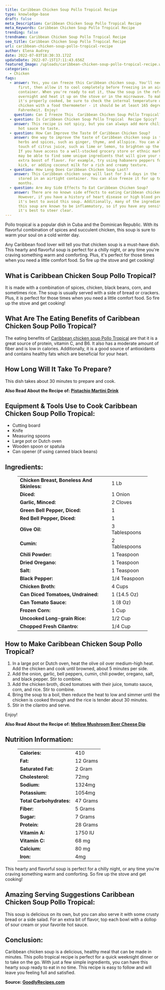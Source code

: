 ```yaml
---
title: Caribbean Chicken Soup Pollo Tropical Recipe
type: knowledge-base
draft: false
meta_Description: Caribbean Chicken Soup Pollo Tropical Recipe
meta_Keywords: Caribbean Chicken Soup Pollo Tropical Recipe
trending: false
trendname: Caribbean Chicken Soup Pollo Tropical Recipe
seo_title: Caribbean Chicken Soup Pollo Tropical Recipe
url: caribbean-chicken-soup-pollo-tropical-recipe
author: Elena Audrey
date: 2022-07-03T18:30:33.172Z
updateDate: 2022-07-15T17:11:43.656Z
featured_Image: /uploads/caribbean-chicken-soup-pollo-tropical-recipe.webp
categories:
  - Chicken
faqs:
  - answer: Yes, you can freeze this Caribbean chicken soup. You'll need to cook it
      first, then allow it to cool completely before freezing in an airtight
      container. When you're ready to eat it, thaw the soup in the refrigerator
      overnight and heat it up on the stove or in the microwave. To make sure
      it's properly cooked, be sure to check the internal temperature of the
      chicken with a food thermometer - it should be at least 165 degrees
      Fahrenheit. Enjoy!
    question: Can I Freeze This  Caribbean Chicken Soup Pollo Tropical?
  - question: Is Caribbean Chicken Soup Pollo Tropical  Recipe Spicy?
    answer: This recipe is not spicy, but you can always add more chili powder or
      hot sauce to taste.
  - question: How Can Improve the Taste Of Caribbean Chicken Soup?
    answer: One way to improve the taste of Caribbean chicken soup is to use fresh
      herbs and spices, such as ginger, thyme, and allspice. You can also add a
      touch of citrus juice, such as lime or lemon, to brighten up the flavor.
      If you have access to a well-stocked grocery store or ethnic market, you
      may be able to find some unique ingredients that will give your soup an
      extra boost of flavor. For example, try using habanero peppers for a spicy
      kick, or adding coconut milk for a rich and creamy texture.
  - question: How Long Does Caribbean Chicken Soup Last?
    answer: This Caribbean chicken soup will last for 3-4 days in the fridge when
      stored in an airtight container. You can also freeze it for up to 2
      months.
  - question: Are Any Side Effects To Eat Caribbean Chicken Soup?
    answer: There are no known side effects to eating Caribbean chicken soup.
      However, if you have a history of heart disease or high blood pressure,
      it's best to avoid this soup. Additionally, many of the ingredients in
      this soup are known to be inflammatory, so if you have any sensitivities,
      it's best to steer clear.
---
```

Pollo tropical is a popular dish in Cuba and the Dominican Republic. With its flavorful combination of spices and succulent chicken, this soup is sure to warm your soul on a cold winter day.

Any Caribbean food lover will tell you that chicken soup is a must-have dish. This hearty and flavorful soup is perfect for a chilly night, or any time you're craving something warm and comforting. Plus, it's perfect for those times when you need a little comfort food. So fire up the stove and get cooking!

## **What is Caribbean Chicken Soup Pollo Tropical?**

It is made with a combination of spices, chicken, black beans, corn, and sometimes rice. The soup is usually served with a side of bread or crackers. Plus, it is perfect for those times when you need a little comfort food. So fire up the stove and get cooking!

## **What Are The  Eating Benefits of Caribbean Chicken Soup Pollo Tropical?**

The eating benefits of [Caribbean chicken soup Pollo Tropical](https://goodlyrecipes.com/caribbean-chicken-soup-pollo-tropical-recipe/) are that it is a great source of protein, vitamin C, and B6. It also has a moderate amount of fiber and is low in calories. Additionally, it is a good source of antioxidants and contains healthy fats which are beneficial for your heart.

## **How Long Will It Take To Prepare?**

This dish takes about 30 minutes to prepare and cook.

**Also Read About the Recipe of: <a href="https://goodlyrecipes.com/pistachio-martini-drink-recipe/" target="_blank" rel="noopener">Pistachio Martini Drink</a>**

## **Equipment & Tools Use to Cook Caribbean Chicken Soup Pollo Tropical:**

* Cutting board 
* Knife
* Measuring spoons
* Large pot or Dutch oven 
* Wooden spoon or spatula
* Can opener (if using canned black beans)

## **Ingredients:**

<figure class="wp-block-table is-style-stripes">
  <table>
    <tbody>
      <tr>
        <td>
          <strong>Chicken Breast, Boneless And Skinless:</strong>
        </td>
        <td>1 Lb</td>
      </tr>
      <tr>
        <td>
          <strong>Diced:</strong>
        </td>
        <td>1 Onion</td>
      </tr>
      <tr>
        <td>
          <strong>Garlic, Minced:</strong>
        </td>
        <td>2 Cloves</td>
      </tr>
      <tr>
        <td>
          <strong>Green Bell Pepper, Diced:</strong>
        </td>
        <td>1</td>
     </tr>
      <tr>
        <td>
          <strong>Red Bell Pepper, Diced:</strong>
        </td>
        <td>1</td>
      </tr>
<tr>
        <td>
          <strong>Olive Oil:</strong>
        </td>
        <td>3 Tablespoons</td>
      </tr>
<tr>
        <td>
          <strong>Cumin:</strong>
        </td>
        <td>2 Tablespoons</td>
      </tr>
<tr>
        <td>
          <strong>Chili Powder:</strong>
        </td>
        <td>1 Teaspoon</td>
      </tr>
<tr>
        <td>
          <strong>Dried Oregano:</strong>
        </td>
        <td>1 Teaspoon</td>
      </tr>
<tr>
        <td>
          <strong>Salt:</strong>
        </td>
        <td>1 Teaspoon</td>
      </tr>
<tr>
        <td>
          <strong>Black Pepper:</strong>
        </td>
        <td>1/4 Teaspoon</td>
      </tr>
<tr>
        <td>
          <strong>Chicken Broth:</strong>
        </td>
        <td>4 Cups</td>
      </tr>
<tr>
        <td>
          <strong>Can Diced Tomatoes, Undrained:</strong>
        </td>
        <td>1 (14.5 Oz)</td>
      </tr>
<tr>
        <td>
          <strong>Can Tomato Sauce:</strong>
        </td>
        <td>1 (8 Oz)</td>
      </tr>
<tr>
        <td>
          <strong>Frozen Corn:</strong>
        </td>
        <td>1 Cup</td>
      </tr>
<tr>
        <td>
          <strong>Uncooked Long-grain Rice:</strong>
        </td>
        <td>1/2 Cup</td>
      </tr>
<tr>
        <td>
          <strong>Chopped Fresh Cilantro:</strong>
        </td>
        <td>1/4 Cup</td>
      </tr>
    </tbody>

  </tbody>
  </table>
</figure>

## **How to Make Caribbean Chicken Soup Pollo Tropical?**

1. In a large pot or Dutch oven, heat the olive oil over medium-high heat. Add the chicken and cook until browned, about 5 minutes per side.
2. Add the onion, garlic, bell peppers, cumin, chili powder, oregano, salt, and black pepper. Stir to combine.
3. Add the chicken broth, diced tomatoes with their juice, tomato sauce, corn, and rice. Stir to combine.
4. Bring the soup to a boil, then reduce the heat to low and simmer until the chicken is cooked through and the rice is tender about 30 minutes.
5. Stir in the cilantro and serve.

Enjoy!

**Also Read About the Recipe of: <a href="https://goodlyrecipes.com/mellow-mushroom-beer-cheese-dip-recipe/" target="_blank" rel="noopener">Mellow Mushroom Beer Cheese Dip</a>**

## **Nutrition Information:**

<figure class="wp-block-table is-style-stripes">
  <table>
    <tbody>
      <tr>
        <td>
          <strong>Calories:</strong>
        </td>
        <td>410</td>
      </tr>
      <tr>
        <td>
          <strong>Fat:</strong>
        </td>
        <td>12 Grams</td>
      </tr>
      <tr>
        <td>
          <strong>Saturated Fat:</strong>
        </td>
        <td>2 Gram</td>
      </tr>
<tr>
        <td>
          <strong>Cholesterol:</strong>
        </td>
        <td>72mg</td>
     </tr>
<tr>
        <td>
          <strong>Sodium:</strong>
        </td>
        <td>1324mg</td>
     </tr>
<tr>
        <td>
          <strong>Potassium:</strong>
        </td>
        <td>1054mg</td>
     </tr>
<tr>
        <td>
          <strong>Total Carbohydrates:</strong>
        </td>
        <td>47 Grams</td>
     </tr>
<tr>
        <td>
          <strong>Fiber:</strong>
        </td>
        <td>5 Grams</td>
     </tr>
<tr>
        <td>
          <strong>Sugar:</strong>
        </td>
        <td>7 Grams</td>
     </tr>
<tr>
        <td>
          <strong>Protein:</strong>
        </td>
        <td>28 Grams</td>
     </tr>
<tr>
        <td>
          <strong>Vitamin A:</strong>
        </td>
        <td>1750 IU</td>
     </tr>
<tr>
        <td>
          <strong>Vitamin C:</strong>
        </td>
        <td>68 mg</td>
     </tr>
<tr>
        <td>
          <strong>Calcium:</strong>
        </td>
        <td>80 mg</td>
     </tr>
<tr>
        <td>
          <strong>Iron:</strong>
        </td>
        <td>4mg</td>
     </tr>
    </tbody>
  </table>
</figure>

This hearty and flavorful soup is perfect for a chilly night, or any time you're craving something warm and comforting. So fire up the stove and get cooking!

## **Amazing Serving Suggestions  Caribbean Chicken Soup Pollo Tropical:**

This soup is delicious on its own, but you can also serve it with some crusty bread or a side salad. For an extra bit of flavor, top each bowl with a dollop of sour cream or your favorite hot sauce.

## **Conclusion:**

Caribbean chicken soup is a delicious, healthy meal that can be made in minutes. This pollo tropical recipe is perfect for a quick weeknight dinner or to take on the go. With just a few simple ingredients, you can have this hearty soup ready to eat in no time. This recipe is easy to follow and will leave you feeling full and satisfied.

**Source: <a href="https://goodlyrecipes.com/" target="_blank" rel="noopener">GoodlyRecipes.com</a>**